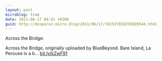 ```yaml
---
layout: post
microblog: true
date: 2011-06-17 04:41 +0300
guid: http://desparoz.micro.blog/2011/06/17/t81537026259820544.html
---
```

Across the Bridge: 

Across the Bridge, originally uploaded by BlueBeyond.
Bare Island, La Perouse is a b... [bit.ly/kZwF91](http://bit.ly/kZwF91)
